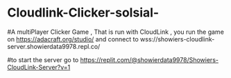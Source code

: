 # Cloudlink-Clicker-solsial-
#A multiPlayer Clicker Game , That is run with CloudLink , you run the game on https://adacraft.org/studio/ and connect to wss://showiers-cloudlink-server.showierdata9978.repl.co/

#to start the server go to https://replit.com/@showierdata9978/Showiers-CloudLink-Server?v=1 
